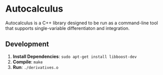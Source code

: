 # Autocalculus

Autocalculus is a C++ library designed to be run as a command-line tool that supports single-variable differentiaton and integration. 

## Development

1. __Install Dependencies__: `sudo apt-get install libboost-dev`
2. __Compile__: `make`
3. __Run__: `./derivatives.o`
